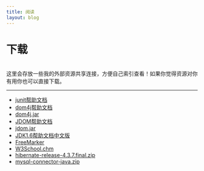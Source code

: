 ```yaml
---
title: 阅读
layout: blog
---
```

<link rel="stylesheet" href="/res/css/page.css">
<h1 class="category">下载</h1><br>
这里会存放一些我的外部资源共享连接，方便自己索引查看！如果你觉得资源对你有用你也可以直接下载。

-------------------

* [junit帮助文档](/resource/Junit3.8.1.chm) 
* [dom4j帮助文档](/resource/dom4j.chm)
* [dom4j.jar](/resource/dom4j-1.6.1.jar)
* [JDOM帮助文档](/resource/jdom.chm)
* [jdom.jar](/resource/jdom.jar)
* [JDK1.6帮助文档中文版](/resource/JDK1.6.CHM)
* [FreeMarker](/resource/FreeMarker.pdf) 
* [W3School.chm](/resource/W3School.chm)
* [hibernate-release-4.3.7.final.zip](/resource/hibernate-release-4.3.7.Final.zip)
* [mysql-connector-java.zip](/resource/mysql-connector-java.zip)
